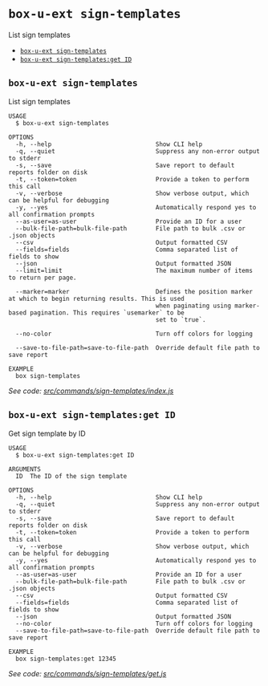 `box-u-ext sign-templates`
==========================

List sign templates

* [`box-u-ext sign-templates`](#box-u-ext-sign-templates)
* [`box-u-ext sign-templates:get ID`](#box-u-ext-sign-templatesget-id)

## `box-u-ext sign-templates`

List sign templates

```
USAGE
  $ box-u-ext sign-templates

OPTIONS
  -h, --help                             Show CLI help
  -q, --quiet                            Suppress any non-error output to stderr
  -s, --save                             Save report to default reports folder on disk
  -t, --token=token                      Provide a token to perform this call
  -v, --verbose                          Show verbose output, which can be helpful for debugging
  -y, --yes                              Automatically respond yes to all confirmation prompts
  --as-user=as-user                      Provide an ID for a user
  --bulk-file-path=bulk-file-path        File path to bulk .csv or .json objects
  --csv                                  Output formatted CSV
  --fields=fields                        Comma separated list of fields to show
  --json                                 Output formatted JSON
  --limit=limit                          The maximum number of items to return per page.

  --marker=marker                        Defines the position marker at which to begin returning results. This is used
                                         when paginating using marker-based pagination. This requires `usemarker` to be
                                         set to `true`.

  --no-color                             Turn off colors for logging

  --save-to-file-path=save-to-file-path  Override default file path to save report

EXAMPLE
  box sign-templates
```

_See code: [src/commands/sign-templates/index.js](https://github.com/vsunday/boxcli-ext/blob/v0.0.1/src/commands/sign-templates/index.js)_

## `box-u-ext sign-templates:get ID`

Get sign template by ID

```
USAGE
  $ box-u-ext sign-templates:get ID

ARGUMENTS
  ID  The ID of the sign template

OPTIONS
  -h, --help                             Show CLI help
  -q, --quiet                            Suppress any non-error output to stderr
  -s, --save                             Save report to default reports folder on disk
  -t, --token=token                      Provide a token to perform this call
  -v, --verbose                          Show verbose output, which can be helpful for debugging
  -y, --yes                              Automatically respond yes to all confirmation prompts
  --as-user=as-user                      Provide an ID for a user
  --bulk-file-path=bulk-file-path        File path to bulk .csv or .json objects
  --csv                                  Output formatted CSV
  --fields=fields                        Comma separated list of fields to show
  --json                                 Output formatted JSON
  --no-color                             Turn off colors for logging
  --save-to-file-path=save-to-file-path  Override default file path to save report

EXAMPLE
  box sign-templates:get 12345
```

_See code: [src/commands/sign-templates/get.js](https://github.com/vsunday/boxcli-ext/blob/v0.0.1/src/commands/sign-templates/get.js)_
